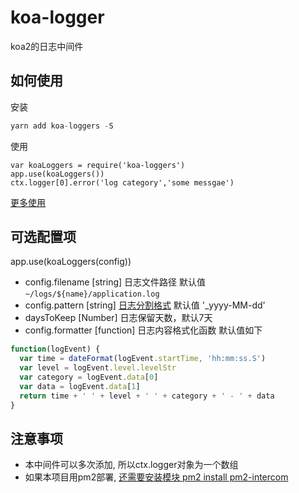 # koa-logger

koa2的日志中间件

## 如何使用


安装

```javascript
yarn add koa-loggers -S
```

使用

```javascipt
var koaLoggers = require('koa-loggers')
app.use(koaLoggers())
ctx.logger[0].error('log category','some messgae')
```

[更多使用](https://github.com/log4js-node/log4js-node)

## 可选配置项
app.use(koaLoggers(config))

- config.filename [string] 日志文件路径 默认值 `~/logs/${name}/application.log`
- config.pattern [string] [日志分割格式](https://log4js-node.github.io/log4js-node/dateFile.html) 默认值 '_yyyy-MM-dd'
- daysToKeep [Number] 日志保留天数，默认7天
- config.formatter [function] 日志内容格式化函数 默认值如下

```javascript
function(logEvent) {
  var time = dateFormat(logEvent.startTime, 'hh:mm:ss.S')
  var level = logEvent.level.levelStr
  var category = logEvent.data[0]
  var data = logEvent.data[1]
  return time + ' ' + level + ' ' + category + ' - ' + data
}
```

## 注意事项

- 本中间件可以多次添加, 所以ctx.logger对象为一个数组
- 如果本项目用pm2部署, [还需要安装模块 pm2 install pm2-intercom](https://log4js-node.github.io/log4js-node/clustering.html)
